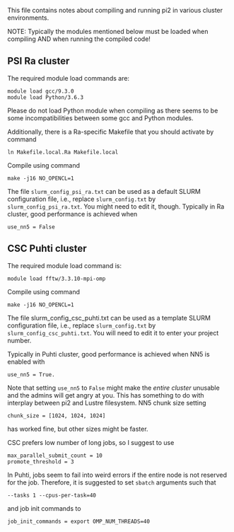 
This file contains notes about compiling and running pi2 in various cluster environments.

NOTE: Typically the modules mentioned below must be loaded when compiling AND
when running the compiled code!



PSI Ra cluster
--------------

The required module load commands are:
```
module load gcc/9.3.0
module load Python/3.6.3
```

Please do not load Python module when compiling as there seems to be
some incompatibilities between some gcc and Python modules.

Additionally, there is a Ra-specific Makefile that you should activate by command
```
ln Makefile.local.Ra Makefile.local
```

Compile using command
```
make -j16 NO_OPENCL=1
```

The file `slurm_config_psi_ra.txt` can be used as a default SLURM configuration file,
i.e., replace `slurm_config.txt` by `slurm_config_psi_ra.txt`. You might need to edit it, though.
Typically in Ra cluster, good performance is achieved when
```
use_nn5 = False
```



CSC Puhti cluster
-----------------

The required module load command is:
```
module load fftw/3.3.10-mpi-omp
```

Compile using command
```
make -j16 NO_OPENCL=1
```

The file slurm_config_csc_puhti.txt can be used as a template SLURM configuration file,
i.e., replace `slurm_config.txt` by `slurm_config_csc_puhti.txt`. You will need to edit it
to enter your project number.

Typically in Puhti cluster, good performance is achieved when NN5 is enabled with
```
use_nn5 = True.
```
Note that setting `use_nn5` to `False` might make the _entire cluster_ unusable and the
admins will get angry at you. This has something to do with interplay between pi2 and Lustre
filesystem. NN5 chunk size setting
```
chunk_size = [1024, 1024, 1024]
```
has worked fine, but other sizes might be faster.

CSC prefers low number of long jobs, so I suggest to use
```
max_parallel_submit_count = 10
promote_threshold = 3
```
In Puhti, jobs seem to fail into weird errors if the entire node is not reserved for the job.
Therefore, it is suggested to set `sbatch` arguments such that
```
--tasks 1 --cpus-per-task=40
```
and job init commands to
```
job_init_commands = export OMP_NUM_THREADS=40
```
